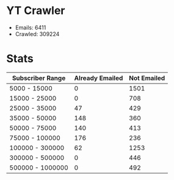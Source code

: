 # YT Crawler
- Emails: 6411
- Crawled: 309224

# Stats
| Subscriber Range  | Already Emailed | Not Emailed |
|-------|-------|-------|
| 5000 - 15000 | 0 | 1501 |
| 15000 - 25000 | 0 | 708 |
| 25000 - 35000 | 47 | 429 |
| 35000 - 50000 | 148 | 360 |
| 50000 - 75000 | 140 | 413 |
| 75000 - 100000 | 176 | 236 |
| 100000 - 300000 | 62 | 1253 |
| 300000 - 500000 | 0 | 446 |
| 500000 - 1000000 | 0 | 492 |
